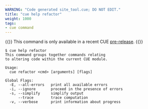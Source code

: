 ```yaml
---
WARNING: "Code generated site_tool.cue; DO NOT EDIT."
title: "cue help refactor"
weight: 1000
tags:
- cue command
---
```

{{<info>}}
This command is only available in a recent CUE
[pre-release]({{<relref"docs/introduction/installation/#download-an-official-cue-binary">}}).
{{</info>}}
```text { title="TERMINAL" type="terminal" codeToCopy="Y3VlIGhlbHAgcmVmYWN0b3I=" }
$ cue help refactor
This command groups together commands relating
to altering code within the current CUE module.

Usage:
  cue refactor <cmd> [arguments] [flags]

Global Flags:
  -E, --all-errors   print all available errors
  -i, --ignore       proceed in the presence of errors
  -s, --simplify     simplify output
      --trace        trace computation
  -v, --verbose      print information about progress
```
